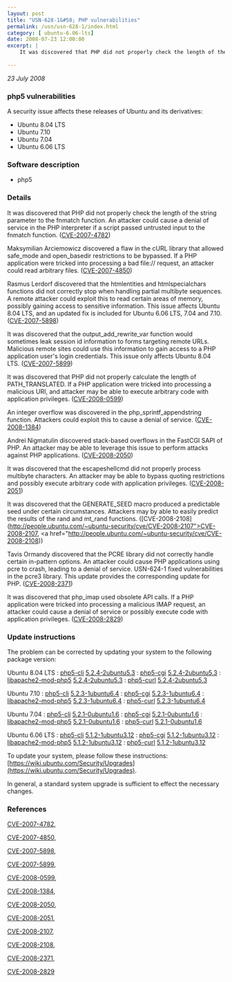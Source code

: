 ```yaml
---
layout: post
title: "USN-628-1&#58; PHP vulnerabilities"
permalink: /usn/usn-628-1/index.html
category: [ ubuntu-6.06-lts]
date: 2008-07-23 12:00:00
excerpt: |
    It was discovered that PHP did not properly check the length of the string parameter to the fnmatch function. An attacker could cause a denial of service in the PHP interpreter if a script passed untrusted input to the fnmatch function. ([CVE-2007-4782](http://people.ubuntu.com/~ubuntu-security/cve/CVE-2007-4782))
    
--- 
```

 
 

*23 July 2008*

### php5 vulnerabilities

A security issue affects these releases of Ubuntu and its derivatives:

* Ubuntu 8.04 LTS
* Ubuntu 7.10
* Ubuntu 7.04
* Ubuntu 6.06 LTS

### Software description

* php5 

### Details

It was discovered that PHP did not properly check the length of the string parameter to the fnmatch function. An attacker could cause a denial of service in the PHP interpreter if a script passed untrusted input to the fnmatch function. ([CVE-2007-4782](http://people.ubuntu.com/~ubuntu-security/cve/CVE-2007-4782))

Maksymilian Arciemowicz discovered a flaw in the cURL library that allowed safe_mode and open_basedir restrictions to be bypassed. If a PHP application were tricked into processing a bad file:// request, an attacker could read arbitrary files. ([CVE-2007-4850](http://people.ubuntu.com/~ubuntu-security/cve/CVE-2007-4850))

Rasmus Lerdorf discovered that the htmlentities and htmlspecialchars functions did not correctly stop when handling partial multibyte sequences. A remote attacker could exploit this to read certain areas of memory, possibly gaining access to sensitive information. This issue affects Ubuntu 8.04 LTS, and an updated fix is included for Ubuntu 6.06 LTS, 7.04 and 7.10. ([CVE-2007-5898](http://people.ubuntu.com/~ubuntu-security/cve/CVE-2007-5898))

It was discovered that the output_add_rewrite_var function would sometimes leak session id information to forms targeting remote URLs. Malicious remote sites could use this information to gain access to a PHP application user&#39;s login credentials. This issue only affects Ubuntu 8.04 LTS. ([CVE-2007-5899](http://people.ubuntu.com/~ubuntu-security/cve/CVE-2007-5899))

It was discovered that PHP did not properly calculate the length of PATH_TRANSLATED. If a PHP application were tricked into processing a malicious URI, and attacker may be able to execute arbitrary code with application privileges. ([CVE-2008-0599](http://people.ubuntu.com/~ubuntu-security/cve/CVE-2008-0599))

An integer overflow was discovered in the php_sprintf_appendstring function. Attackers could exploit this to cause a denial of service. ([CVE-2008-1384](http://people.ubuntu.com/~ubuntu-security/cve/CVE-2008-1384))

Andrei Nigmatulin discovered stack-based overflows in the FastCGI SAPI of PHP. An attacker may be able to leverage this issue to perform attacks against PHP applications. ([CVE-2008-2050](http://people.ubuntu.com/~ubuntu-security/cve/CVE-2008-2050))

It was discovered that the escapeshellcmd did not properly process multibyte characters. An attacker may be able to bypass quoting restrictions and possibly execute arbitrary code with application privileges. ([CVE-2008-2051](http://people.ubuntu.com/~ubuntu-security/cve/CVE-2008-2051))

It was discovered that the GENERATE_SEED macro produced a predictable seed under certain circumstances. Attackers may by able to easily predict the results of the rand and mt_rand functions. ([CVE-2008-2108](http://people.ubuntu.com/~ubuntu-security/cve/CVE-2008-2107">CVE-2008-2107</a>, <a href="http://people.ubuntu.com/~ubuntu-security/cve/CVE-2008-2108))

Tavis Ormandy discovered that the PCRE library did not correctly handle certain in-pattern options. An attacker could cause PHP applications using pcre to crash, leading to a denial of service. USN-624-1 fixed vulnerabilities in the pcre3 library. This update provides the corresponding update for PHP. ([CVE-2008-2371](http://people.ubuntu.com/~ubuntu-security/cve/CVE-2008-2371))

It was discovered that php_imap used obsolete API calls. If a PHP application were tricked into processing a malicious IMAP request, an attacker could cause a denial of service or possibly execute code with application privileges. ([CVE-2008-2829](http://people.ubuntu.com/~ubuntu-security/cve/CVE-2008-2829)) 

### Update instructions

The problem can be corrected by updating your system to the following package version:

Ubuntu 8.04 LTS
 : [php5-cli](https://launchpad.net/ubuntu/+source/php5) <span> [5.2.4-2ubuntu5.3](https://launchpad.net/ubuntu/+source/php5/5.2.4-2ubuntu5.3) </span> 
 : [php5-cgi](https://launchpad.net/ubuntu/+source/php5) <span> [5.2.4-2ubuntu5.3](https://launchpad.net/ubuntu/+source/php5/5.2.4-2ubuntu5.3) </span> 
 : [libapache2-mod-php5](https://launchpad.net/ubuntu/+source/php5) <span> [5.2.4-2ubuntu5.3](https://launchpad.net/ubuntu/+source/php5/5.2.4-2ubuntu5.3) </span> 
 : [php5-curl](https://launchpad.net/ubuntu/+source/php5) <span> [5.2.4-2ubuntu5.3](https://launchpad.net/ubuntu/+source/php5/5.2.4-2ubuntu5.3) </span> 

Ubuntu 7.10
 : [php5-cli](https://launchpad.net/ubuntu/+source/php5) <span> [5.2.3-1ubuntu6.4](https://launchpad.net/ubuntu/+source/php5/5.2.3-1ubuntu6.4) </span> 
 : [php5-cgi](https://launchpad.net/ubuntu/+source/php5) <span> [5.2.3-1ubuntu6.4](https://launchpad.net/ubuntu/+source/php5/5.2.3-1ubuntu6.4) </span> 
 : [libapache2-mod-php5](https://launchpad.net/ubuntu/+source/php5) <span> [5.2.3-1ubuntu6.4](https://launchpad.net/ubuntu/+source/php5/5.2.3-1ubuntu6.4) </span> 
 : [php5-curl](https://launchpad.net/ubuntu/+source/php5) <span> [5.2.3-1ubuntu6.4](https://launchpad.net/ubuntu/+source/php5/5.2.3-1ubuntu6.4) </span> 

Ubuntu 7.04
 : [php5-cli](https://launchpad.net/ubuntu/+source/php5) <span> [5.2.1-0ubuntu1.6](https://launchpad.net/ubuntu/+source/php5/5.2.1-0ubuntu1.6) </span> 
 : [php5-cgi](https://launchpad.net/ubuntu/+source/php5) <span> [5.2.1-0ubuntu1.6](https://launchpad.net/ubuntu/+source/php5/5.2.1-0ubuntu1.6) </span> 
 : [libapache2-mod-php5](https://launchpad.net/ubuntu/+source/php5) <span> [5.2.1-0ubuntu1.6](https://launchpad.net/ubuntu/+source/php5/5.2.1-0ubuntu1.6) </span> 
 : [php5-curl](https://launchpad.net/ubuntu/+source/php5) <span> [5.2.1-0ubuntu1.6](https://launchpad.net/ubuntu/+source/php5/5.2.1-0ubuntu1.6) </span> 

Ubuntu 6.06 LTS
 : [php5-cli](https://launchpad.net/ubuntu/+source/php5) <span> [5.1.2-1ubuntu3.12](https://launchpad.net/ubuntu/+source/php5/5.1.2-1ubuntu3.12) </span> 
 : [php5-cgi](https://launchpad.net/ubuntu/+source/php5) <span> [5.1.2-1ubuntu3.12](https://launchpad.net/ubuntu/+source/php5/5.1.2-1ubuntu3.12) </span> 
 : [libapache2-mod-php5](https://launchpad.net/ubuntu/+source/php5) <span> [5.1.2-1ubuntu3.12](https://launchpad.net/ubuntu/+source/php5/5.1.2-1ubuntu3.12) </span> 
 : [php5-curl](https://launchpad.net/ubuntu/+source/php5) <span> [5.1.2-1ubuntu3.12](https://launchpad.net/ubuntu/+source/php5/5.1.2-1ubuntu3.12) </span> 

To update your system, please follow these instructions: [https://wiki.ubuntu.com/Security/Upgrades](https://wiki.ubuntu.com/Security/Upgrades).

In general, a standard system upgrade is sufficient to effect the necessary changes. 

### References

 
 [CVE-2007-4782](http://people.ubuntu.com/~ubuntu-security/cve/CVE-2007-4782), 

 [CVE-2007-4850](http://people.ubuntu.com/~ubuntu-security/cve/CVE-2007-4850), 

 [CVE-2007-5898](http://people.ubuntu.com/~ubuntu-security/cve/CVE-2007-5898), 

 [CVE-2007-5899](http://people.ubuntu.com/~ubuntu-security/cve/CVE-2007-5899), 

 [CVE-2008-0599](http://people.ubuntu.com/~ubuntu-security/cve/CVE-2008-0599), 

 [CVE-2008-1384](http://people.ubuntu.com/~ubuntu-security/cve/CVE-2008-1384), 

 [CVE-2008-2050](http://people.ubuntu.com/~ubuntu-security/cve/CVE-2008-2050), 

 [CVE-2008-2051](http://people.ubuntu.com/~ubuntu-security/cve/CVE-2008-2051), 

 [CVE-2008-2107](http://people.ubuntu.com/~ubuntu-security/cve/CVE-2008-2107), 

 [CVE-2008-2108](http://people.ubuntu.com/~ubuntu-security/cve/CVE-2008-2108), 

 [CVE-2008-2371](http://people.ubuntu.com/~ubuntu-security/cve/CVE-2008-2371), 

 [CVE-2008-2829](http://people.ubuntu.com/~ubuntu-security/cve/CVE-2008-2829)
 

